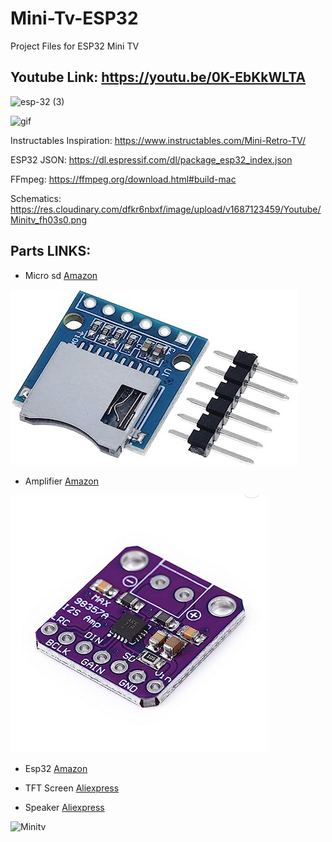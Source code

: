 # Mini-Tv-ESP32
Project Files for ESP32 Mini TV

## Youtube Link: https://youtu.be/0K-EbKkWLTA


![esp-32 (3)](https://github.com/galbraithmedia1/Mini-Tv-ESP32/assets/59584919/4e73a091-7dba-4999-b06c-9f5ec7cf4b24)

![gif](https://github.com/galbraithmedia1/Mini-Tv-ESP32/assets/59584919/c02fc5cd-852e-4078-9ebe-9cfafba13f94)



Instructables Inspiration: https://www.instructables.com/Mini-Retro-TV/ 

ESP32 JSON: https://dl.espressif.com/dl/package_esp32_index.json

FFmpeg: https://ffmpeg.org/download.html#build-mac

Schematics: https://res.cloudinary.com/dfkr6nbxf/image/upload/v1687123459/Youtube/Minitv_fh03s0.png

## Parts LINKS: 

- Micro sd [Amazon](https://www.amazon.com/gp/product/B0B87QQZD3/ref=ppx_yo_dt_b_search_asin_title?ie=UTF8&psc=1)

![MicroSd_reference](./images/Micro_SD.png)
- Amplifier [Amazon](https://www.amazon.com/gp/product/B0B4GK5R1R/ref=ppx_yo_dt_b_search_asin_title?ie=UTF8&psc=1)

![Amp_reference](./images/Max98357.png)

- Esp32 [Amazon](https://www.amazon.com/gp/product/B08246MCL5/ref=ppx_yo_dt_b_search_asin_title?ie=UTF8&psc=1)

- TFT Screen [Aliexpress](https://www.aliexpress.us/item/3256803567938962.html?spm=a2g0o.order_list.order_list_main.149.79261802r8tWpv&gatewayAdapt=glo2usa)

- Speaker [Aliexpress](https://www.aliexpress.com/w/wholesale-24-mm-Full-Range-Audio-Speaker.html)



<img width="544" alt="Minitv" src="https://github.com/galbraithmedia1/Mini-Tv-ESP32/assets/59584919/a3b7fad3-fd97-4dff-a1b4-122c7f3ad0a5">
